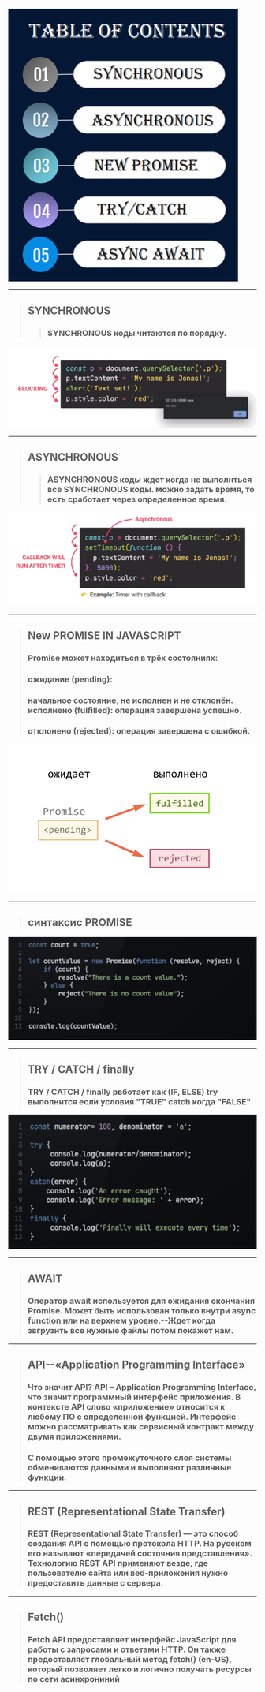![](img/img1.png)

***

>## SYNCHRONOUS
>>### SYNCHRONOUS коды читаются по порядку.
![](img/img2.png)
***

>## ASYNCHRONOUS
>>### ASYNCHRONOUS коды ждет когда не выполнться все SYNCHRONOUS коды. можно задать время, то есть сработает через определенное время. 
![](img/img3.png)

***

>## New PROMISE IN JAVASCRIPT
>### Promise может находиться в трёх состояниях: 
>### ожидание (pending):
>### начальное состояние, не исполнен и не отклонён. исполнено (fulfilled): операция завершена успешно. 
>### отклонено (rejected): операция завершена с ошибкой.
![](img/img4.png)

***

>## синтаксис PROMISE
![](img/img5.png)

***

>## TRY / CATCH / finally
>### TRY / CATCH / finally рвботает как (IF, ELSE) try выполнится если условия "TRUE" catch когда "FALSE"
![](img/img6.png)

***

>## AWAIT
>### Оператор await используется для ожидания окончания Promise. Может быть использован только внутри async function или на верхнем уровне.--Ждет когда звгрузить все нужные файлы потом покажет нам.

***

>## API--«Application Programming Interface»
>### Что значит API? API – Application Programming Interface, что значит программный интерфейс приложения. В контексте API слово «приложение» относится к любому ПО с определенной функцией. Интерфейс можно рассматривать как сервисный контракт между двумя приложениями.
>### С помощью этого промежуточного слоя системы обмениваются данными и выполняют различные функции.

***

>## REST (Representational State Transfer)
>### REST (Representational State Transfer) — это способ создания API с помощью протокола HTTP. На русском его называют «передачей состояния представления». Технологию REST API применяют везде, где пользователю сайта или веб-приложения нужно предоставить данные с сервера.

***

>## Fetch()
>### Fetch API предоставляет интерфейс JavaScript для работы с запросами и ответами HTTP. Он также предоставляет глобальный метод fetch() (en-US), который позволяет легко и логично получать ресурсы по сети асинхрониний
